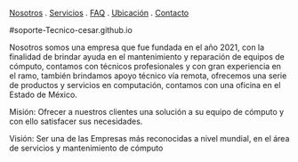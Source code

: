 [Nosotros](./nosotros.md) . [Servicios](./servicios.md) . [FAQ](FAQ.md) . [Ubicación](ubicacion.md) . [Contacto](./contacto.md)

#soporte-Tecnico-cesar.github.io

Nosotros somos una empresa que fue fundada en el año 2021, con la finalidad de brindar ayuda en el mantenimiento y reparación de equipos de cómputo, contamos con técnicos profesionales y con gran experiencia en el ramo, también brindamos apoyo técnico vía remota, ofrecemos una serie de productos y servicios en computación, contamos con una oficina en el Estado de México.

Misión:
Ofrecer a nuestros clientes una solución a su equipo de cómputo y con ello satisfacer sus necesidades.

 Visión:
Ser una de las Empresas más reconocidas a nivel mundial, en el área de servicios y mantenimiento de cómputo
